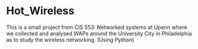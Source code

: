 # Hot_Wireless
This is a small project from CIS 553: Networked systems at Upenn where we collected and analysed WAPs around the University City in Philadelphia as to study the wireless networking. (Using Python)
